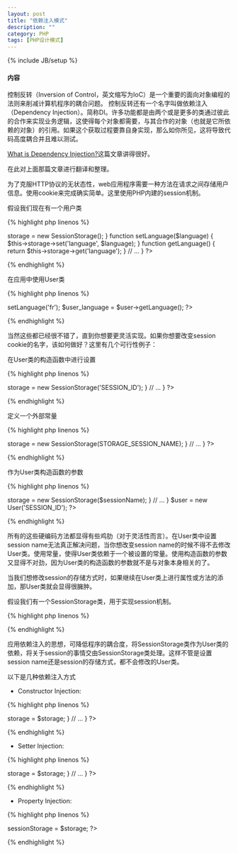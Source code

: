 ```yaml
---
layout: post
title: "依赖注入模式"
description: ""
category: PHP
tags: [PHP设计模式]
---
```

{% include JB/setup %}

#### 内容

控制反转（Inversion of Control，英文缩写为IoC）是一个重要的面向对象编程的法则来削减计算机程序的耦合问题。 控制反转还有一个名字叫做依赖注入（Dependency Injection）。简称DI。许多功能都是由两个或是更多的类通过彼此的合作来实现业务逻辑，这使得每个对象都需要，与其合作的对象（也就是它所依赖的对象）的引用。如果这个获取过程要靠自身实现，那么如你所见，这将导致代码高度耦合并且难以测试。

[What is Dependency Injection?](http://fabien.potencier.org/article/11/what-is-dependency-injection#)这篇文章讲得很好。

<!--more-->
在此对上面那篇文章进行翻译和整理。

为了克服HTTP协议的无状态性，web应用程序需要一种方法在请求之间存储用户信息。使用cookie来完成确实简单。这里使用PHP内建的session机制。

假设我们现在有一个用户类

{% highlight php linenos %}
<?php
class User
{
    protected $storage;

    function __construct()
    {
        $this->storage = new SessionStorage();
    }

    function setLanguage($language)
    {
        $this->storage->set('language', $language);
    }

    function getLanguage()
    {
        return $this->storage->get('language');
    }

    // ...
}
?>
{% endhighlight %}

在应用中使用User类

{% highlight php linenos %}
<?php
$user = new User();
$user->setLanguage('fr');
$user_language = $user->getLanguage();
?>
{% endhighlight %}

当然这些都已经很不错了，直到你想要更灵活实现。如果你想要改变session cookie的名字，该如何做好？这里有几个可行性例子：

在User类的构造函数中进行设置

{% highlight php linenos %}
<?php
class User
{
    function __construct()
    {
        $this->storage = new SessionStorage('SESSION_ID');
    }

    // ...
}
?>
{% endhighlight %}

定义一个外部常量

{% highlight php linenos %}
<?php
define('STORAGE_SESSION_NAME', 'SESSION_ID');

class User
{
    function __construct()
    {
        $this->storage = new SessionStorage(STORAGE_SESSION_NAME);
    }

    // ...
}
?>
{% endhighlight %}

作为User类构造函数的参数

{% highlight php linenos %}
<?php
class User
{
    function __construct($sessionName)
    {
        $this->storage = new SessionStorage($sessionName);
    }
 
    // ...
}
 
$user = new User('SESSION_ID');
?>
{% endhighlight %}

所有的这些硬编码方法都显得有些鸡肋（对于灵活性而言）。在User类中设置session name无法真正解决问题，当你想改变session name的时候不得不去修改User类。使用常量，使得User类依赖于一个被设置的常量。使用构造函数的参数又显得不对劲，因为User类的构造函数的参数就不是与对象本身相关的了。

当我们想修改session的存储方式时，如果继续在User类上进行属性或方法的添加，那User类就会显得很臃肿。

假设我们有一个SessionStorage类，用于实现session机制。

{% highlight php linenos %}
<?php
class SessionStorage
{
    function __construct($cookieName = 'PHP_SESS_ID')
    {
        session_name($cookieName);
        session_start();
    }

    function set($key, $value)
    {
        $_SESSION[$key] = $value;
    }

    function get($key)
    {
        return $_SESSION[$key];
    }

    // ...
}
?>
{% endhighlight %}

应用依赖注入的思想，可降低程序的耦合度，将SessionStorage类作为User类的依赖，将关于session的事情交由SessionStorage类处理。这样不管是设置session name还是session的存储方式，都不会修改的User类。

以下是几种依赖注入方式

* Constructor Injection:

{% highlight php linenos %}
<?php
class User
{
    function __construct($storage)
    {
        $this->storage = $storage;
    }

    // ...
}
?>
{% endhighlight %}

* Setter Injection:

{% highlight php linenos %}
<?php
class User
{
    function setSessionStorage($storage)
    {
        $this->storage = $storage;
    }

    // ...
}
?>
{% endhighlight %}

* Property Injection:

{% highlight php linenos %}
<?php
class User
{
    public $sessionStorage;
}
 
$user->sessionStorage = $storage;
?>
{% endhighlight %}